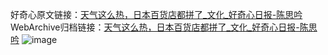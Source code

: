 好奇心原文链接：[天气这么热，日本百货店都拼了_文化_好奇心日报-陈思吟](https://www.qdaily.com/articles/1652.html)
WebArchive归档链接：[天气这么热，日本百货店都拼了_文化_好奇心日报-陈思吟](http://web.archive.org/web/20190623150007/https://www.qdaily.com/articles/1652.html)
![image](http://ww3.sinaimg.cn/large/007d5XDply1g3v4jtfnn1j30u02zs7wh)